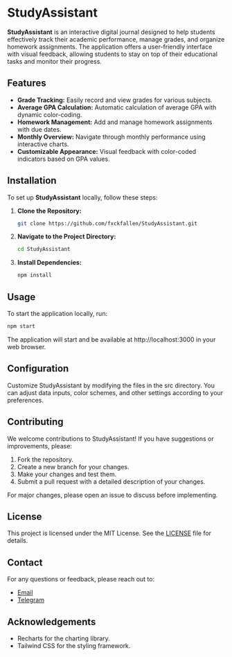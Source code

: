 # StudyAssistant

**StudyAssistant** is an interactive digital journal designed to help students effectively track their academic performance, manage grades, and organize homework assignments. The application offers a user-friendly interface with visual feedback, allowing students to stay on top of their educational tasks and monitor their progress.

## Features

- **Grade Tracking:** Easily record and view grades for various subjects.
- **Average GPA Calculation:** Automatic calculation of average GPA with dynamic color-coding.
- **Homework Management:** Add and manage homework assignments with due dates.
- **Monthly Overview:** Navigate through monthly performance using interactive charts.
- **Customizable Appearance:** Visual feedback with color-coded indicators based on GPA values.

## Installation

To set up **StudyAssistant** locally, follow these steps:

1. **Clone the Repository:**
    ```bash
    git clone https://github.com/fxckfallen/StudyAssistant.git
    ```

2. **Navigate to the Project Directory:**
    ```bash
    cd StudyAssistant
    ```

3. **Install Dependencies:**
    ```bash
    npm install
    ```

## Usage

To start the application locally, run:

```bash
npm start
```
The application will start and be available at http://localhost:3000 in your web browser.

## Configuration

Customize StudyAssistant by modifying the files in the src directory. You can adjust data inputs, color schemes, and other settings according to your preferences.

## Contributing

We welcome contributions to StudyAssistant! If you have suggestions or improvements, please:

1. Fork the repository.
2. Create a new branch for your changes.
3. Make your changes and test them.
4. Submit a pull request with a detailed description of your changes.

For major changes, please open an issue to discuss before implementing.
## License

This project is licensed under the MIT License. See the [LICENSE](LICENSE) file for details.
## Contact
For any questions or feedback, please reach out to:

- [Email](mailto:fxckfallen@icloud.com)
- [Telegram](https://t.me/yourtelegramusername)

## Acknowledgements

- Recharts for the charting library.
- Tailwind CSS for the styling framework.
